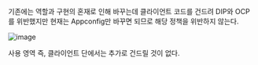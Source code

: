 기존에는 역할과 구현의 혼재로 인해 바꾸는데 클라이언트 코드를 건드려 DIP와 OCP를 위반했지만 현재는 Appconfig만 바꾸면 되므로 해당 정책을 위반하지 않는다.

![image](https://user-images.githubusercontent.com/39082893/105569552-d590c400-5d85-11eb-87db-d6b08bdcf7d2.png)

사용 영역 즉, 클라이언트 단에서는 추가로 건드릴 것이 없다.
